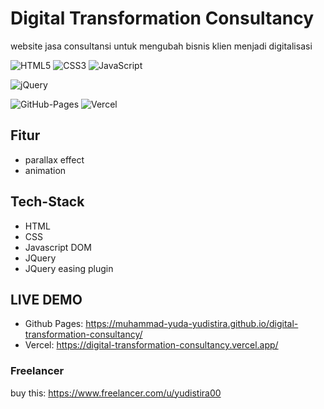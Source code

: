 # Digital Transformation Consultancy
website jasa consultansi untuk mengubah bisnis klien menjadi digitalisasi

![HTML5](https://img.shields.io/badge/html5-%23E34F26.svg?style=for-the-badge&logo=html5&logoColor=white)
![CSS3](https://img.shields.io/badge/css3-%231572B6.svg?style=for-the-badge&logo=css3&logoColor=white)
![JavaScript](https://img.shields.io/badge/javascript-%23323330.svg?style=for-the-badge&logo=javascript&logoColor=%23F7DF1E)

![jQuery](https://img.shields.io/badge/jquery-%230769AD.svg?style=for-the-badge&logo=jquery&logoColor=white)

![GitHub-Pages](https://img.shields.io/badge/github-%23121011.svg?style=for-the-badge&logo=github&logoColor=white)
![Vercel](https://img.shields.io/badge/vercel-%23000000.svg?style=for-the-badge&logo=vercel&logoColor=white)

## Fitur
- parallax effect
- animation

## Tech-Stack
- HTML
- CSS
- Javascript DOM
- JQuery
- JQuery easing plugin

## LIVE DEMO
- Github Pages: https://muhammad-yuda-yudistira.github.io/digital-transformation-consultancy/
- Vercel: https://digital-transformation-consultancy.vercel.app/

### Freelancer
buy this: https://www.freelancer.com/u/yudistira00
